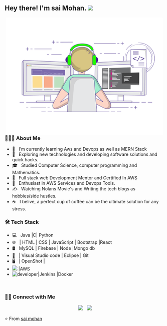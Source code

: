 <h2> Hey there! I'm sai Mohan. <img src="https://github.com/souvikguria98/souvikguria98/blob/master/Hi.gif" width="25"></h2>
<img align="right" alt="GIF" src="https://raw.githubusercontent.com/devSouvik/devSouvik/master/gif3.gif" width="500"/>

<h3> 👨🏻‍💻 About Me </h3>

- 🔭 &nbsp; I’m currently learning Aws and Devops as well as MERN Stack 
- 🤔 &nbsp; Exploring new technologies and developing software solutions and quick hacks.
- 🎓 &nbsp; Studied  Computer Science, computer programming and Mathematics.
- 💼 &nbsp; Full stack web Development Mentor and Certified In AWS 
- 🌱 &nbsp; Enthusiast in AWS Services and Devops Tools.
- ✍️ &nbsp; Watching Nolans Movie's and Writing the tech blogs  as hobbies/side hustles.
- ☕ &nbsp; I belive, a perfect cup of coffee can be the ultimate solution for any stress. 

<h3>🛠 Tech Stack</h3>

- 💻 &nbsp; Java |C| Python
- 🌐 &nbsp; | HTML | CSS | JavaScript | Bootstrap |React 
- 🛢 &nbsp; MySQL | Firebase | Node |Mongo db
- 🔧 &nbsp; | Visual Studio code | Eclipse | Git
- 🖥 &nbsp; | OpenShot |
- <img src="https://img.icons8.com/material-outlined/24/000000/cloud--v1.png"/> |AWS
- ![developer](https://user-images.githubusercontent.com/45478292/138541363-c1e449a5-f273-4b7c-8783-18fccdacd5fd.png)|Jenkins |Docker

<br>




<h3> 🤝🏻 Connect with Me </h3>

<p align="center">
 &nbsp; <a href="https://www.linkedin.com/in/sai-mohan-b-745296167/" target="_blank" rel="noopener noreferrer"><img    src="https://img.icons8.com/plasticine/100/000000/linkedin.png" width="50" /></a>
&nbsp; <a href="mailto:bmohan048@gmail.com" target="_blank" rel="noopener noreferrer"><img src="https://img.icons8.com/plasticine/100/000000/gmail.png"  width="50" /></a>
</p>

⭐️ From [sai mohan](https://github.com/MohanCloud-stack)
